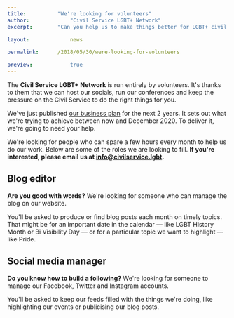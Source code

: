 ```yaml
---
title: 			"We're looking for volunteers"
author: 			"Civil Service LGBT+ Network"
excerpt: 		"Can you help us to make things better for LGBT+ civil servants? Here are the volunteering opportunities we currently have available."

layout: 			news

permalink: 		/2018/05/30/were-looking-for-volunteers

preview:			true
---
```


The **Civil Service LGBT+ Network** is run entirely by volunteers. It's thanks to them that we can host our socials, run our conferences and keep the pressure on the Civil Service to do the right things for you. 

We've just published [our business plan](https://www.civilservice.lgbt/publication/business-plan-2018-to-2020/) for the next 2 years. It sets out what we're trying to achieve between now and December 2020. To deliver it, we're going to need your help.

We're looking for people who can spare a few hours every month to help us do our work. Below are some of the roles we are looking to fill. **If you're interested, please email us at [info@civilservice.lgbt](mailto:info@civilservice.lgbt).**

## Blog editor

**Are you good with words?** We're looking for someone who can manage the blog on our website. 

You'll be asked to produce or find blog posts each month on timely topics. That might be for an important date in the calendar — like LGBT History Month or Bi Visibility Day — or for a particular topic we want to highlight — like Pride.

## Social media manager

**Do you know how to build a following?** We're looking for someone to manage our Facebook, Twitter and Instagram accounts.

You'll be asked to keep our feeds filled with the things we're doing, like highlighting our events or publicising our blog posts. 

